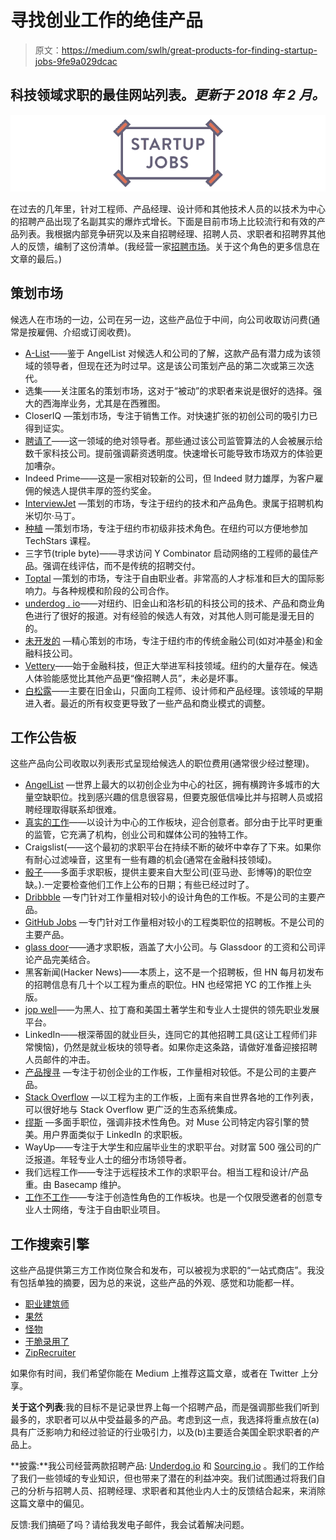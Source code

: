 # 寻找创业工作的绝佳产品

> 原文：<https://medium.com/swlh/great-products-for-finding-startup-jobs-9fe9a029dcac>

## 科技领域求职的最佳网站列表。*更新于 2018 年 2 月。*

![](img/85c2787b14781a202234e75bf9954058.png)

在过去的几年里，针对工程师、产品经理、设计师和其他技术人员的以技术为中心的招聘产品出现了名副其实的爆炸式增长。下面是目前市场上比较流行和有效的产品列表。我根据内部竞争研究以及来自招聘经理、招聘人员、求职者和招聘界其他人的反馈，编制了这份清单。(我经营一家[招聘市场](https://underdog.io)。关于这个角色的更多信息在文章的最后。)

## 策划市场

候选人在市场的一边，公司在另一边，这些产品位于中间，向公司收取访问费(通常是按雇佣、介绍或订阅收费)。

*   [A-List](https://alist.co/)——鉴于 AngelList 对候选人和公司的了解，这款产品有潜力成为该领域的领导者，但现在还为时过早。这是该公司策划产品的第二次或第三次迭代。
*   选集——关注匿名的策划市场，这对于“被动”的求职者来说是很好的选择。强大的西海岸业务，尤其是在西雅图。
*   CloserIQ —策划市场，专注于销售工作。对快速扩张的初创公司的吸引力已得到证实。
*   [聘请了](https://hired.com/)——这一领域的绝对领导者。那些通过该公司监管算法的人会被展示给数千家科技公司。提前强调薪资透明度。快速增长可能导致市场双方的体验更加嘈杂。
*   Indeed Prime——这是一家相对较新的公司，但 Indeed 财力雄厚，为客户雇佣的候选人提供丰厚的签约奖金。
*   [InterviewJet](http://interviewjet.com) —策划的市场，专注于纽约的技术和产品角色。隶属于招聘机构米切尔·马丁。
*   [种植](https://www.planted.com/) —策划市场，专注于纽约市初级非技术角色。在纽约可以方便地参加 TechStars 课程。
*   三字节(triple byte)——寻求访问 Y Combinator 启动网络的工程师的最佳产品。强调在线评估，而不是传统的招聘交付。
*   [Toptal](https://www.toptal.com/) —策划的市场，专注于自由职业者。非常高的人才标准和巨大的国际影响力。与各种规模和阶段的公司合作。
*   [underdog . io](https://underdog.io/)——对纽约、旧金山和洛杉矶的科技公司的技术、产品和商业角色进行了很好的报道。对有经验的候选人有效，对其他人则可能是漫无目的的。
*   [未开发的](https://www.untapt.com/) —精心策划的市场，专注于纽约市的传统金融公司(如对冲基金)和金融科技公司。
*   [Vettery](https://vettery.com/)——始于金融科技，但正大举进军科技领域。纽约的大量存在。候选人体验能感觉比其他产品更“像招聘人员”，未必是坏事。
*   [白松露](https://whitetruffle.com/)——主要在旧金山，只面向工程师、设计师和产品经理。该领域的早期进入者。最近的所有权变更导致了一些产品和商业模式的调整。

## 工作公告板

这些产品向公司收取以列表形式呈现给候选人的职位费用(通常很少经过整理)。

*   [AngelList](https://angel.co/) —世界上最大的以初创企业为中心的社区，拥有横跨许多城市的大量空缺职位。找到感兴趣的信息很容易，但要克服低信噪比并与招聘人员或招聘经理取得联系却很难。
*   [真实的工作](https://authenticjobs.com/)——以设计为中心的工作板块，迎合创意者。部分由于比平时更重的监管，它充满了机构，创业公司和媒体公司的独特工作。
*   Craigslist(——这个最初的求职平台在持续不断的破坏中幸存了下来。如果你有耐心过滤噪音，这里有一些有趣的机会(通常在金融科技领域)。
*   [骰子](http://dice.com)——多面手求职板，提供主要来自大型公司(亚马逊、彭博等)的职位空缺。).一定要检查他们工作上公布的日期；有些已经过时了。
*   [Dribbble](https://dribbble.com/jobs) —专门针对工作量相对较小的设计角色的工作板。不是公司的主要产品。
*   [GitHub Jobs](https://jobs.github.com/) —专门针对工作量相对较小的工程类职位的招聘板。不是公司的主要产品。
*   [glass door](https://www.glassdoor.com/Job/index.htm)——通才求职板，涵盖了大小公司。与 Glassdoor 的工资和公司评论产品完美结合。
*   黑客新闻(Hacker News)——本质上，这不是一个招聘板，但 HN 每月初发布的招聘信息有几十个以工程为重点的职位。HN 也经常把 YC 的工作推上头版。
*   [jop well](https://www.jopwell.com/)——为黑人、拉丁裔和美国土著学生和专业人士提供的领先职业发展平台。
*   LinkedIn——根深蒂固的就业巨头，连同它的其他招聘工具(这让工程师们非常懊恼)，仍然是就业板块的领导者。如果你走这条路，请做好准备迎接招聘人员邮件的冲击。
*   [产品搜寻](https://www.producthunt.com/jobs) —专注于初创企业的工作板，工作量相对较低。不是公司的主要产品。
*   [Stack Overflow](http://stackoverflow.com/jobs) —以工程为主的工作板，上面有来自世界各地的工作列表，可以很好地与 Stack Overflow 更广泛的生态系统集成。
*   [缪斯](https://www.themuse.com/jobs) —多面手职位，强调非技术性角色。对 Muse 公司特定内容引擎的赞美。用户界面类似于 LinkedIn 的求职板。
*   WayUp——专注于大学生和应届毕业生的求职平台。对财富 500 强公司的广泛报道。年轻专业人士的细分市场领导者。
*   我们远程工作——专注于远程技术工作的求职平台。相当工程和设计/产品重。由 Basecamp 维护。
*   [工作不工作](https://workingnotworking.com/)——专注于创造性角色的工作板块。也是一个仅限受邀者的创意专业人士网络，专注于自由职业项目。

## 工作搜索引擎

这些产品提供第三方工作岗位聚合和发布，可以被视为求职的“一站式商店”。我没有包括单独的摘要，因为总的来说，这些产品的外观、感觉和功能都一样。

*   [职业建筑师](http://careerbuilder.com)
*   [果然](http://indeed.com)
*   [怪物](http://monster.com)
*   [干脆录用了](http://simplyhired.com)
*   [ZipRecruiter](http://ziprecruiter.com)

如果你有时间，我们希望你能在 Medium 上推荐这篇文章，或者在 Twitter 上分享。

**关于这个列表**:我的目标不是记录世界上每一个招聘产品，而是强调那些我们听到最多的，求职者可以从中受益最多的产品。考虑到这一点，我选择将重点放在(a)具有广泛影响力和经过验证的行业吸引力，以及(b)主要适合美国全职求职者的产品上。

**披露:**我公司经营两款招聘产品: [Underdog.io](https://underdog.io) 和 [Sourcing.io](https://sourcing.io) 。我们的工作给了我们一些领域的专业知识，但也带来了潜在的利益冲突。我们试图通过将我们自己的分析与招聘人员、招聘经理、求职者和其他业内人士的反馈结合起来，来消除这篇文章中的偏见。

反馈:我们搞砸了吗？请给我发电子邮件，我会试着解决问题。
